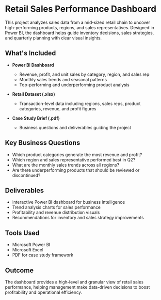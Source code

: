 # Retail Sales Performance Dashboard

This project analyzes sales data from a mid-sized retail chain to uncover high-performing products, regions, and sales representatives. Designed in Power BI, the dashboard helps guide inventory decisions, sales strategies, and quarterly planning with clear visual insights.

## What's Included

- **Power BI Dashboard**
  - Revenue, profit, and unit sales by category, region, and sales rep
  - Monthly sales trends and seasonal patterns
  - Top-performing and underperforming product analysis

- **Retail Dataset (.xlsx)**
  - Transaction-level data including regions, sales reps, product categories, revenue, and profit figures

- **Case Study Brief (.pdf)**
  - Business questions and deliverables guiding the project

## Key Business Questions

- Which product categories generate the most revenue and profit?
- Which region and sales representative performed best in Q2?
- What are the monthly sales trends across all regions?
- Are there underperforming products that should be reviewed or discontinued?

## Deliverables

- Interactive Power BI dashboard for business intelligence
- Trend analysis charts for sales performance
- Profitability and revenue distribution visuals
- Recommendations for inventory and sales strategy improvements

## Tools Used

- Microsoft Power BI  
- Microsoft Excel  
- PDF for case study framework

## Outcome

The dashboard provides a high-level and granular view of retail sales performance, helping management make data-driven decisions to boost profitability and operational efficiency.


